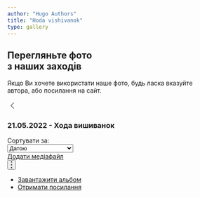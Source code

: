 ```yaml
---
author: "Hugo Authors"
title: "Hoda vishivanok"
type: gallery
---
```


<div class='text-left mt-8 mx-auto container px-6 text-justify mb-20'>
    <h2 class='uppercase text-5xl text-red-600 font-bold py-4 mb-4'>
        Перегляньте фото <br> з наших заходів
    </h2>
    <p class='text-2xl text-gray-600 dark:text-white'>
        Якщо Ви хочете використати наше фото, будь ласка вказуйте <br> автора, або посилання на сайт.
    </p>
</div>


<div class='text-left mt-8 mx-auto container px-6 text-justify flex flex-col'>
<div class = 'flex flex-row items-baseline'>
<a href = '/uk/albums/'>
<svg viewBox="0 0 24 24" fill="currentColor" width="24" height="24" class="s2X7Ms" aria-hidden="true"><path fill="currentColor" d="M14.5 4.92893219L15.2071068 5.63603897 8.84243864 11.9992929 15.2071068 18.363961 14.5 19.0710678 7.42893219 12z" fill-rule="evenodd"></path></svg>
</a>
    <h3 class="text-4xl font-bold mb-20 ml-4 flex-1 grow">
        21.05.2022 - Хода вишиванок
    </h3>
    <div class='flex-none justify-center align-sub font-bold text-gray-900 pt-4 dark:text-white'>
    <span class='inline-block'>Сортувати за:</span>
    </div>
    <div class="mb-3 mx-4 flex-none justify-center align-sub mt-2">
        <select class="form-select appearance-none block px-3 py-1.5 text-base font-normal text-gray-700 bg-white bg-clip-padding bg-no-repeat border border-solid border-gray-300 rounded transition ease-in-out m-0 focus:text-gray-700 focus:bg-white focus:border-blue-600 focus:outline-none" aria-label="Default select example">
        <option value = 'Датою' selected>Датою</option>
        <option value="Кількістю вподобань">Кількістю вподобань</option>
        <option value="Кількістю переглядів">Кількістю переглядів</option>
        </select>
  </div>
  <div class="flex-none justify-center mt-2">
  <a href="!#" class="px-6 py-4 bg-purple-600 text-white font-bold text-xs leading-tight uppercase rounded shadow-md hover:bg-purple-700 hover:shadow-lg focus:bg-purple-700 focus:shadow-lg focus:outline-none focus:ring-0 active:bg-purple-800 active:shadow-lg transition duration-150 ease-in-out">
  Додати медіафайл
  </a>
  </div>
  <div class="flex-none relative">
      <button class="dropdown-switcher px-6 py-2.5 font-medium text-xs leading-tight uppercase rounded flex items-center" type="button">
        <svg viewBox="0 0 3 16" fill="currentColor" width="3" height="16" class="s1kkRD s38Uub" aria-hidden="true"><g fill="none" fill-rule="evenodd"><path d="M-1184-903H256v2123h-1440z"></path><path class="ma-dots" fill="currentColor" d="M1.444 9.5A1.5 1.5 0 1 1 3 8a1.528 1.528 0 0 1-1.556 1.5zm0-6.5A1.5 1.5 0 1 1 3 1.5 1.528 1.528 0 0 1 1.444 3zm.112 10A1.5 1.5 0 1 1 0 14.5 1.531 1.531 0 0 1 1.556 13z" opacity=".8"></path></g></svg>
      </button>
      <ul
        class="content-dropdown absolute right-0 top-12 flex-col gap-2 bg-gray-100 dark:bg-gray-900 dark:text-white z-10 hidden">
        <li>
          <a
            class="text-black py-2 px-4 font-normal block w-full whitespace-nowrap bg-transparent hover:bg-gray-200 focus:bg-gray-200"
            href="#"
            >Завантажити альбом</a
          >
        </li>
        <li>
          <a
            class="text-black	py-2 px-4 font-normal block w-full whitespace-nowrap bg-transparent hover:bg-gray-200 focus:bg-gray-200"
            href="#"
            >Отримати посилання</a
          >
        </li>
      </ul>
    </div>
</div>   
</div>
